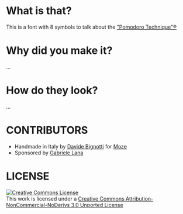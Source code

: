 # What is that?
This is a font with 8 symbols to talk about the ["Pomodoro Technique"®](http://pomodorotechnique.com/)

# Why did you make it?
...

# How do they look?
...

# CONTRIBUTORS
* Handmade in Italy by [Davide Bignotti](http://www.davidebignotti.com) for [Moze](www.mozestudio.com)
* Sponsored by [Gabriele Lana](http://gabrielelana.it)

# LICENSE
<a rel="license" href="http://creativecommons.org/licenses/by-nc-nd/3.0/"><img alt="Creative Commons License" style="border-width:0" src="http://i.creativecommons.org/l/by-nc-nd/3.0/88x31.png" /></a><br />This work is licensed under a <a rel="license" href="http://creativecommons.org/licenses/by-nc-nd/3.0/">Creative Commons Attribution-NonCommercial-NoDerivs 3.0 Unported License</a>
